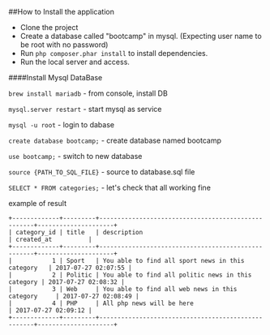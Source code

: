 ##How to Install the application
* Clone the project
* Create a database called "bootcamp" in mysql. (Expecting user name to be root with no password)
* Run `php composer.phar install` to install dependencies.
* Run the local server and access.

####Install Mysql DataBase

`brew install mariadb` - from console, install DB

`mysql.server restart` - start mysql as service

`mysql -u root` - login to dabase

`create database bootcamp;` - create database named bootcamp

`use bootcamp;` - switch to new database

`source {PATH_TO_SQL_FILE}` - source to database.sql file

`SELECT * FROM categories;` - let's check that all working fine

example of result

```
+-------------+---------+----------------------------------------------------+---------------------+
| category_id | title   | description                                        | created_at          |
+-------------+---------+----------------------------------------------------+---------------------+
|           1 | Sport   | You able to find all sport news in this category   | 2017-07-27 02:07:55 |
|           2 | Politic | You able to find all politic news in this category | 2017-07-27 02:08:32 |
|           3 | Web     | You able to find all web news in this category     | 2017-07-27 02:08:49 |
|           4 | PHP     | All php news will be here                          | 2017-07-27 02:09:12 |
+-------------+---------+----------------------------------------------------+---------------------+
```
